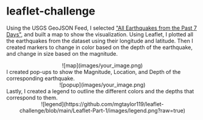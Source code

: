 # leaflet-challenge
Using the USGS GeoJSON Feed, I selected ["All Earthquakes from the Past 7 Days"](https://earthquake.usgs.gov/earthquakes/feed/v1.0/summary/all_week.geojson), and built a map to show the visualization. Using Leaflet, I plotted all the earthquakes from the dataset using their longitude and latitude. Then I created markers to change in color based on the depth of the earthquake, and change in size based on the magnitude.
<div align="center">
  ![map](images/your_image.png)
</div>
I created pop-ups to show the Magnitude, Location, and Depth of the corresponding earthquake. 
<div align="center">
  ![popup](images/your_image.png)
</div>
Lastly, I created a legend to outline the different colors and the depths that correspond to them.
<div align="center">
  ![legend](https://github.com/mgtaylor119/leaflet-challenge/blob/main/Leaflet-Part-1/images/legend.png?raw=true)
</div>
